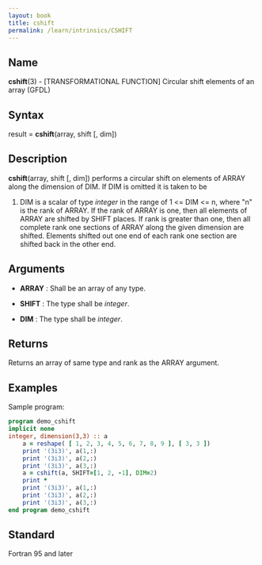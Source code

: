 ```yaml
---
layout: book
title: cshift
permalink: /learn/intrinsics/CSHIFT
---
```

## __Name__

__cshift__(3) - \[TRANSFORMATIONAL FUNCTION\] Circular shift elements of an array
(GFDL)

## __Syntax__

result = __cshift__(array, shift \[, dim\])

## __Description__

__cshift__(array, shift \[, dim\]) performs a circular shift on elements
of ARRAY along the dimension of DIM. If DIM is omitted it is taken to be
1. DIM is a scalar of type _integer_ in the range of 1 \<= DIM \<= n,
where "n" is the rank of ARRAY. If the rank of ARRAY is one, then all
elements of ARRAY are shifted by SHIFT places. If rank is greater than
one, then all complete rank one sections of ARRAY along the given
dimension are shifted. Elements shifted out one end of each rank one
section are shifted back in the other end.

## __Arguments__

  - __ARRAY__
    : Shall be an array of any type.

  - __SHIFT__
    : The type shall be _integer_.

  - __DIM__
    : The type shall be _integer_.

## __Returns__

Returns an array of same type and rank as the ARRAY argument.

## __Examples__

Sample program:

```fortran
program demo_cshift
implicit none
integer, dimension(3,3) :: a
    a = reshape( [ 1, 2, 3, 4, 5, 6, 7, 8, 9 ], [ 3, 3 ])
    print '(3i3)', a(1,:)
    print '(3i3)', a(2,:)
    print '(3i3)', a(3,:)
    a = cshift(a, SHIFT=[1, 2, -1], DIM=2)
    print *
    print '(3i3)', a(1,:)
    print '(3i3)', a(2,:)
    print '(3i3)', a(3,:)
end program demo_cshift
```

## __Standard__

Fortran 95 and later
